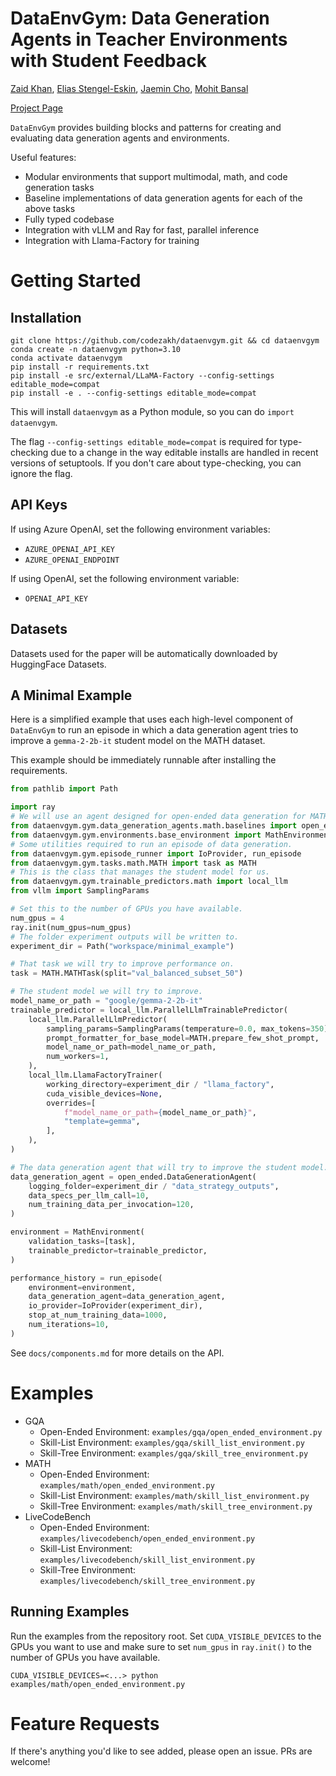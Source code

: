 # DataEnvGym: Data Generation Agents in Teacher Environments with Student Feedback
[Zaid Khan](https://zaidkhan.me/), [Elias Stengel-Eskin](https://esteng.github.io/), [Jaemin Cho](https://j-min.io/), [Mohit Bansal](https://www.cs.unc.edu/~mbansal/)

[Project Page](https://dataenvgym.github.io/)

`DataEnvGym` provides building blocks and patterns for creating and evaluating data generation agents and environments.

Useful features:
- Modular environments that support multimodal, math, and code generation tasks
- Baseline implementations of data generation agents for each of the above tasks
- Fully typed codebase
- Integration with vLLM and Ray for fast, parallel inference
- Integration with Llama-Factory for training

# Getting Started

## Installation

```shell
git clone https://github.com/codezakh/dataenvgym.git && cd dataenvgym
conda create -n dataenvgym python=3.10
conda activate dataenvgym
pip install -r requirements.txt
pip install -e src/external/LLaMA-Factory --config-settings editable_mode=compat
pip install -e . --config-settings editable_mode=compat
```
This will install `dataenvgym` as a Python module, so you can do `import dataenvgym`.

The flag `--config-settings editable_mode=compat` is required for type-checking due to a change in the way editable installs are handled in recent versions of setuptools.
If you don't care about type-checking, you can ignore the flag.

## API Keys
If using Azure OpenAI, set the following environment variables:
- `AZURE_OPENAI_API_KEY`
- `AZURE_OPENAI_ENDPOINT`

If using OpenAI, set the following environment variable:
- `OPENAI_API_KEY`

## Datasets
Datasets used for the paper will be automatically downloaded by HuggingFace Datasets.

## A Minimal Example
Here is a simplified example that uses each high-level component of `DataEnvGym` to run an episode in which a data generation agent tries to improve a `gemma-2-2b-it` student model on the MATH dataset.

This example should be immediately runnable after installing the requirements. 

```python
from pathlib import Path

import ray
# We will use an agent designed for open-ended data generation for MATH.
from dataenvgym.gym.data_generation_agents.math.baselines import open_ended
from dataenvgym.gym.environments.base_environment import MathEnvironment
# Some utilities required to run an episode of data generation.
from dataenvgym.gym.episode_runner import IoProvider, run_episode
from dataenvgym.gym.tasks.math.MATH import task as MATH
# This is the class that manages the student model for us.
from dataenvgym.gym.trainable_predictors.math import local_llm
from vllm import SamplingParams

# Set this to the number of GPUs you have available.
num_gpus = 4
ray.init(num_gpus=num_gpus)
# The folder experiment outputs will be written to.
experiment_dir = Path("workspace/minimal_example")

# That task we will try to improve performance on.
task = MATH.MATHTask(split="val_balanced_subset_50")

# The student model we will try to improve.
model_name_or_path = "google/gemma-2-2b-it"
trainable_predictor = local_llm.ParallelLlmTrainablePredictor(
    local_llm.ParallelLlmPredictor(
        sampling_params=SamplingParams(temperature=0.0, max_tokens=350),
        prompt_formatter_for_base_model=MATH.prepare_few_shot_prompt,
        model_name_or_path=model_name_or_path,
        num_workers=1,
    ),
    local_llm.LlamaFactoryTrainer(
        working_directory=experiment_dir / "llama_factory",
        cuda_visible_devices=None,
        overrides=[
            f"model_name_or_path={model_name_or_path}",
            "template=gemma",
        ],
    ),
)

# The data generation agent that will try to improve the student model.
data_generation_agent = open_ended.DataGenerationAgent(
    logging_folder=experiment_dir / "data_strategy_outputs",
    data_specs_per_llm_call=10,
    num_training_data_per_invocation=120,
)

environment = MathEnvironment(
    validation_tasks=[task],
    trainable_predictor=trainable_predictor,
)

performance_history = run_episode(
    environment=environment,
    data_generation_agent=data_generation_agent,
    io_provider=IoProvider(experiment_dir),
    stop_at_num_training_data=1000,
    num_iterations=10,
)
```
See `docs/components.md` for more details on the API.

# Examples
- GQA
    - Open-Ended Environment: `examples/gqa/open_ended_environment.py`
    - Skill-List Environment: `examples/gqa/skill_list_environment.py`
    - Skill-Tree Environment: `examples/gqa/skill_tree_environment.py`
- MATH
    - Open-Ended Environment: `examples/math/open_ended_environment.py`
    - Skill-List Environment: `examples/math/skill_list_environment.py`
    - Skill-Tree Environment: `examples/math/skill_tree_environment.py`
- LiveCodeBench
    - Open-Ended Environment: `examples/livecodebench/open_ended_environment.py`
    - Skill-List Environment: `examples/livecodebench/skill_list_environment.py`
    - Skill-Tree Environment: `examples/livecodebench/skill_tree_environment.py`

## Running Examples
Run the examples from the repository root. Set `CUDA_VISIBLE_DEVICES` to the GPUs you want to use and make sure to set `num_gpus` in `ray.init()` to the number of GPUs you have available.

```shell
CUDA_VISIBLE_DEVICES=<...> python examples/math/open_ended_environment.py
```

# Feature Requests
If there's anything you'd like to see added, please open an issue. PRs are welcome!